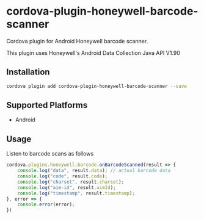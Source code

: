 # cordova-plugin-honeywell-barcode-scanner

Cordova plugin for Android Honeywell barcode scanner.

This plugin uses Honeywell's Android Data Collection Java API V1.90

## Installation

```bash
cordova plugin add cordova-plugin-honeywell-barcode-scanner --save
```

## Supported Platforms
- Android

## Usage
Listen to barcode scans as follows
```javascript
cordova.plugins.honeywell.barcode.onBarcodeScanned(result => {
    console.log("data", result.data); // actual barcode data
    console.log("code", result.code);
    console.log("charset", result.charset);
    console.log("aim-id", result.aimId);
    console.log("timestamp", result.timestamp);
}, error => {
    console.error(error);
})
```
